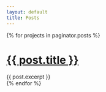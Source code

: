 ```yaml
---
layout: default
title: Posts
---
```


<div class="posts">
  {% for projects in paginator.posts %}
  <div class="post">
    <h1 class="post-title">
      <a href="{{post.url}}">
        {{ post.title }}
      </a>
    </h1>
    {{  post.excerpt }}
  </div>
  {% endfor %}
</div>

